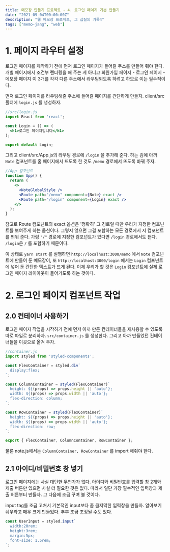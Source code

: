```yaml
---
title: 메모장 만들기 프로젝트 - 4. 로그인 페이지 기본 만들기
date: "2021-09-04T00:00:00Z"
description: "웹 메모장 프로젝트, 그 삽질의 기록4"
tags: ["memo-jang", "web"]
---
```


# 1. 페이지 라우터 설정

로그인 페이지를 제작하기 전에 먼저 로그인 페이지가 들어갈 주소를 만들어 줘야 한다. 개별 페이지에서 조건부 렌더링을 해 주는 게 아니고 회원가입 페이지 - 로그인 페이지 - 메모장 페이지 이 3개를 각각 다른 주소에서 라우팅되도록 하려고 하므로 이는 필수적이다. 

먼저 로그인 페이지를 라우팅해줄 주소에 들어갈 페이지를 간단하게 만들자. client/src 폴더에 `login.js` 를 생성하자.

```jsx
//src/login.js
import React from 'react';

const Login = () => (
  <h1>로그인 페이지입니다</h1>
);

export default Login;

```

그리고 client/src/App.js의 라우팅 경로에 `/login` 을 추가해 준다. 하는 김에 아까 `Note` 컴포넌트를 홈 페이지에서 뜨도록 한 것도 `/memo` 경로에서 뜨도록 바꿔 주자.

```jsx
//App 컴포넌트
function App() {
  return (
    <>
      <NoteGlobalStyle />
      <Route path="/memo" component={Note} exact />
      <Route path="/login" component={Login} exact />
    </>
  );
}
```

참고로 Route 컴포넌트의 exact 옵션은 '정확히' 그 경로일 때만 우리가 지정한 컴포넌트를 보여주게 하는 옵션이다. 그렇지 않으면 그걸 포함하는 모든 경로에서 저 컴포넌트를 띄워 준다. 가령 `"/"` 경로에 지정한 컴포넌트가 있다면 `/login` 경로에서도 뜬다. `/login`은 `/` 를 포함하기 때문이다.

이 상태로 `yarn start` 를 실행하면 `http://localhost:3000/memo` 에서 `Note` 컴포넌트에 만들어 둔 메모장이, 또 `http://localhost:3000/login` 에서는 `Login` 컴포넌트에 넣어 둔 간단한 텍스트가 뜨게 된다. 이제 우리가 할 것은 `Login` 컴포넌트에 실제 로그인 페이지 레이아웃이 들어가도록 하는 것이다.

# 2. 로그인 페이지 컴포넌트 작업

## 2.0 컨테이너 사용하기

로그인 페이지 작업을 시작하기 전에 먼저 아까 만든 컨테이너들을 재사용할 수 있도록 따로 파일로 분리하자. `src/container.js` 를 생성한다. 그리고 아까 만들었던 컨테이너들을 이곳으로 옮겨 주자.

```jsx
//container.js
import styled from 'styled-components';

const FlexContainer = styled.div`
  display:flex;
`;

const ColumnContainer = styled(FlexContainer)`
  height: ${(props) => props.height || 'auto'};
  width: ${(props) => props.width || 'auto'};
  flex-direction: column;
`;

const RowContainer = styled(FlexContainer)`
  height: ${(props) => props.height || 'auto'};
  width: ${(props) => props.width || 'auto'};
  flex-direction: row;
`;

export { FlexContainer, ColumnContainer, RowContainer };

```

물론 note.js에서는 `ColumnContainer, RowContainer` 를 import 해줘야 한다.

## 2.1 아이디/비밀번호 창 넣기

로그인 페이지에는 사실 대단한 무언가가 없다. 아이디와 비밀번호를 입력할 창 2개와 제출 버튼만 있으면 사실 더 필요한 것은 없다. 따라서 일단 가장 필수적인 입력창과 제출 버튼부터 만들자. 그 다음에 조금 꾸며 볼 것이다.

input tag를 조금 고쳐서 기본적인 input보다 좀 큼지막한 입력창을 만들자. 알아보기 쉬우라고 매우 크게 만들었다. 추후 조금 조정될 수도 있다.

```jsx
const UserInput = styled.input`
  width:20rem;
  height:3rem;
  margin:5px;
  font-size: 1.5rem;
`;
```

